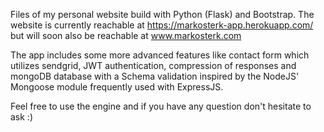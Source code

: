 Files of my personal website build with Python (Flask) and Bootstrap.
The website is currently reachable at https://markosterk-app.herokuapp.com/
but will soon also be reachable at www.markosterk.com

The app includes some more advanced features like contact form which utilizes sendgrid, JWT authentication, compression of responses and mongoDB database with a Schema validation inspired by the NodeJS' Mongoose module
frequently used with ExpressJS. 

Feel free to use the engine and if you have any question don't hesitate to ask :)